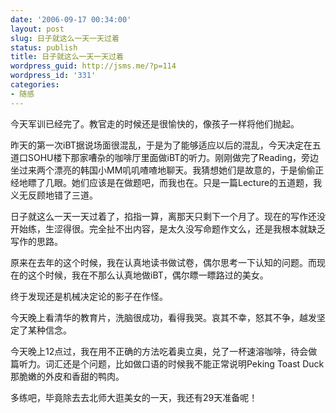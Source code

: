 ```yaml
---
date: '2006-09-17 00:34:00'
layout: post
slug: 日子就这么一天一天过着
status: publish
title: 日子就这么一天一天过着
wordpress_guid: http://jsms.me/?p=114
wordpress_id: '331'
categories:
- 随感
---
```


今天军训已经完了。教官走的时候还是很愉快的，像孩子一样将他们抛起。

昨天的第一次iBT据说场面很混乱，于是为了能够适应以后的混乱，今天决定在五道口SOHU楼下那家嘈杂的咖啡厅里面做iBT的听力。刚刚做完了Reading，旁边坐过来两个漂亮的韩国小MM叽叽喳喳地聊天。我猜想她们是故意的，于是偷偷正经地瞟了几眼。她们应该是在做题吧，而我也在。只是一篇Lecture的五道题，我义无反顾地错了三道。

日子就这么一天一天过着了，掐指一算，离那天只剩下一个月了。现在的写作还没开始练，生涩得很。完全扯不出内容，是太久没写命题作文么，还是我根本就缺乏写作的思路。

原来在去年的这个时候，我在认真地读书做试卷，偶尔思考一下认知的问题。而现在的这个时候，我在不那么认真地做iBT，偶尔瞟一瞟路过的美女。

终于发现还是机械决定论的影子在作怪。

今天晚上看清华的教育片，洗脑很成功，看得我哭。哀其不幸，怒其不争，越发坚定了某种信念。

今天晚上12点过，我在用不正确的方法吃着奥立奥，兑了一杯速溶咖啡，待会做篇听力。词汇还是个问题，比如做口语的时候我不能正常说明Peking Toast Duck那脆嫩的外皮和香甜的鸭肉。

多练吧，毕竟除去去北师大逛美女的一天，我还有29天准备呢！
